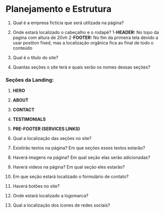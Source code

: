 # Planejamento e Estrutura

1. Qual é a empresa fictícia que será utilizada na página?

2. Onde estará localizado o cabeçalho e o rodapé?
1-**HEADER:** No topo da pagina com altura de 20vh
2-**FOOTER:** No fim da primeira tela devido a usar position fixed, mas a localização orgânica fica ao final de todo o conteúdo 
3. Qual é o título do site?
4. Quantas seções o site terá e quais serão os nomes dessas seções?
### Seções da Landing:
1. **HERO**
2. **ABOUT**
3. **CONTACT**
4. **TESTIMONIALS**
5. **PRE-FOOTER (SERVICES LINKS)**

5. Qual a localização das seções no site?




6. Existirão textos na página? Em que seções esses textos estarão?
7. Haverá imagens na página? Em qual seção elas serão adicionadas?
8. Haverá vídeos na página? Em qual seção eles estarão?
9. Em que seção estará localizado o formulário de contato?
10. Haverá botões no site?
11. Onde estará localizado a logomarca?
12. Qual a localização dos ícones de redes sociais?

